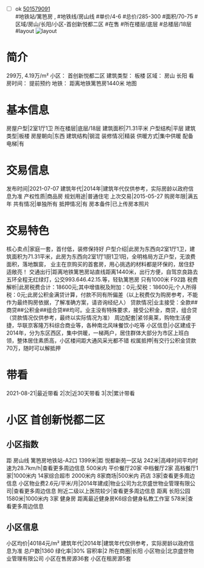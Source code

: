 - [ ] ok [501579091](https://bj.5i5j.com/ershoufang/501579091.html)  
 #地铁站/篱笆房 ,  #地铁线/房山线
#单价/4-6 #总价/285-300 #面积/70-75   #区域/房山/长阳/小区-首创新悦都二区 #在售 #所在楼层/底层 #总楼层/18层 #layout 
![layout](http://image2a.5i5j.com/scm/HOUSE_CUSTOMER/196f47d70085495f88c796f478c39493.jpg_P5.jpg) 
# 简介 
 299万,  4.19万/m² 
小区： 首创新悦都二区
建筑类型： 板楼
区域： 房山 长阳
看房时间： 提前预约
地铁： 距离地铁篱笆房1440米 地图
# 基本信息 
 房屋户型|2室1厅1卫
所在楼层|底层/18层
建筑面积|71.31平米
户型结构|平层
建筑类型|板楼
房屋朝向|东西
建筑结构|钢混
装修情况|精装
供暖方式|集中供暖
配备电梯|有
# 交易信息 
 发布时间|2021-07-07
建筑年代|2014年|建筑年代仅供参考，实际房龄以政府信息为准
产权性质|商品房
规划用途|普通住宅
上次交易|2015-05-27
购房年限|满五年
共有情况|单独所有
抵押情况|有
房本备件|已上传房本照片
# 交易特色 
 核心卖点|家庭一套，首付低，装修保持好
户型介绍|此房为东西向2室1厅1卫，建筑面积为71.31平米，此房为东西向2室1厅1厨1卫1阳，全明格局方正户型，无浪费面积，落地飘窗， 业主在京购买的首套房，用心挑选的材料都是环保的，居住舒适敞亮！
交通出行|距离地铁篱笆房站直线距离1440米，出行方便，自驾京良路去五环全程无红绿灯，公交993.646.42.15.等，轻轨篱笆房 只有1000米 F92路
税费解析|此房税费合计：18600元;其中增值税及附加：0元;契税：18600元;个人所得税：0元;此房公积金满贷计算，付款不同有所偏差（以上税费仅为购房参考，不能作为最终购房依据，了解准确方案，请咨询经纪人）
贷款情况|业主接受：全款##商贷##公积金##组合贷##均可。业主没有特殊要求，接受公积金，商贷，组合贷（贷款情况仅供参考，最终以实际情况为准）
周边配套|紧邻奥莱，购物生活便捷，华联京客隆万科综合商业等，各种南北风味餐饮小吃等
小区信息|小区建成于2014年，分为东区西区，集中供暖，一梯两户，居住群体大部分为市区上班白领，整体居住素质高，小区楼间距大通风采光都不错
权属抵押|有交行公积金贷款70万，随时可以解抵押
# 带看 
 2021-08-21|最近带看	 2|次|近30天带看	 3|次|累计带看
# 小区 首创新悦都二区
## 小区指数 
 距 房山线 篱笆房地铁站-A2口 1399米|距 悦都新苑一区站 242米|高峰时间平均时速为28.7km/h|查看更多周边信息
500米内 平价餐厅20家
中档餐厅2家
高档餐厅1家|1000米内 14家综合超市
2000米内 8家商场|500米内 药店 3家|查看更多周边信息
小区物业费2.6元/平米/月|2014年建成|物业公司为北京盛世物业管理有限公司|查看更多周边信息
附近二级以上医院较少|查看更多周边信息
距离 长阳公园 1580米|1000米内 3家 健身房
距离最近健身房K6综合健身私教工作室 578米|查看更多周边信息
## 小区信息 
 小区均价|40184元/m²
建筑年代|2014年|建筑年代仅供参考，实际房龄以政府信息为准
总户数|1360
绿化率|30%
容积率|2
所在商圈|长阳
小区物业|北京盛世物业管理有限公司
小区在售房源36套
小区在租房源5套
